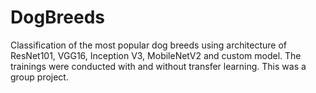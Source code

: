 # DogBreeds
Classification of the most popular dog breeds using architecture of ResNet101, VGG16, Inception V3, MobileNetV2 and custom model. The trainings were conducted with and without transfer learning. This was a group project.  
